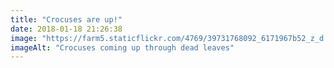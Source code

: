 ```yaml
---
title: "Crocuses are up!"
date: 2018-01-18 21:26:38
image: "https://farm5.staticflickr.com/4769/39731768092_6171967b52_z_d.jpg"
imageAlt: "Crocuses coming up through dead leaves"
---
```

